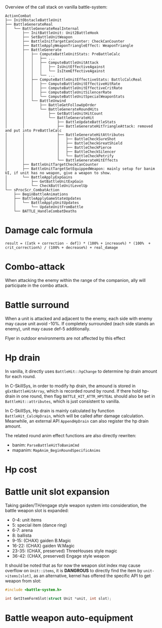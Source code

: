 Overview of the call stack on vanilla battle-system:
```
ActionCombat
├── InitObstacleBattleUnit
├── BattleGenerateReal
│   └── BattleGenerateRealInternal
│       ├── InitBattleUnit: Unit2BattleHook
│       ├── SetBattleUnitWeapon
│       ├── BattleInitTargetCanCounter: CheckCanCounter
│       ├── BattleApplyWeaponTriangleEffect: WeaponTriangle
│       ├── BattleGenerate
│       │   ├── ComputeBattleUnitStats: PreBattleCalc
│       │   │   ├── ...
│       │   │   ├── ComputeBattleUnitAttack
│       │   │   │   ├── IsUnitEffectiveAgainst
│       │   │   │   └── IsItemEffectiveAgainst
│       │   │   └── ...
│       │   ├── ComputeBattleUnitEffectiveStats: BattlcCalcReal
│       │   │   ├── ComputeBattleUnitEffectiveHitRate
│       │   │   ├── ComputeBattleUnitEffectiveCritRate
│       │   │   ├── ComputeBattleUnitSilencerRate
│       │   │   └── ComputeBattleUnitSpecialWeaponStats
│       │   └── BattleUnwind
│       │       ├── BattleGetFollowUpOrder
│       │       └── BattleGenerateRoundHits
│       │           ├── GetBattleUnitHitCount
│       │           └── BattleGenerateHit
│       │               ├── BattleUpdateBattleStats
│       │               ├── BattleGenerateHitTriangleAttack: removed and put into PreBattleCalc
│       │               ├── BattleGenerateHitAttributes
│       │               │   ├── BattleCheckSureShot
│       │               │   ├── BattleCheckGreatShield
│       │               │   ├── BattleCheckPierce
│       │               │   ├── BattleCheckSilencer
│       │               │   └── BattleCheckPetrify
│       │               └── BattleGenerateHitEffects
│       ├── BattleUnitTargetCheckCanCounter
│       ├── BattleUnitTargetSetEquippedWeapon: mainly setup for banim UI, if unit has no weapon, give a weapon to show.
│       └── BattleApplyExpGains
│           ├── GetBattleUnitExpGain
│           └── CheckBattleUnitLevelUp
└── sProcScr_CombatAction
    ├── BeginBattleAnimations
    ├── BattleApplyGameStateUpdates
    │   └── BattleApplyUnitUpdates
    │       └── UpdateUnitFromBattle
    └── BATTLE_HandleCombatDeaths
```

# Damage calc formula

```
result = ([atk + correction - def]) * (100% + increase%) * (100%  + crit_correction%) / (100% + decrease%) + real_damage
```

# Combo-attack

When attacking the enemy within the range of the companion, ally will participate in the combo attack.

# Battle surround

When a unit is attacked and adjacent to the enemy, each side with enemy may cause unit avoid -10%. If completely surrounded (each side stands an enemy), unit may cause def-5 additionally.

Flyer in outdoor environments are not affected by this effect

# Hp drain

In vanilla, it directly uses `BattleHit::hpChange` to determine hp drain amount for each round.

In C-SkillSys, in order to modify hp drain, the amound is stored in `gExtBattleHitArray`, which is recorded round by round. If there hold hp-drain in one round, then flag `BATTLE_HIT_ATTR_HPSTEAL` should also be set in `BattleHit::attributes`, which is just consistent to vanilla.

In C-SkillSys, Hp drain is mainly calculated by function `BattleHit_CalcHpDrain`, which will be called after damage calculation. Meanwhile, an external API `AppendHpDrain` can also register the hp drain amount.

The related round anim effect functions are also directly rewriten:

- banim: `ParseBattleHitToBanimCmd`
- mapanim: `MapAnim_BeginRoundSpecificAnims`

# Hp cost



# Battle unit slot expansion

Taking gaiden/TH/engage style weapon system into consideration, the battle weapon slot is expanded:

- 0-4: unit items
- 5: special item (dance ring)
- 6-7: arena
- 8: ballista
- 9-15: (CHAX) gaiden B.Magic
- 16-22: (CHAX) gaiden W.Magic
- 23-35: (CHAX, preserved) ThreeHouses style magic
- 36-42: (CHAX, preserved) Engage style weapon

It should be noted that as for now the weapon slot index may cause overflow on `Unit::items`, it is **DANGROUS** to directly find the item by `unit->items[slot]`, as an alternative, kernel has offered the specific API to get weapon from slot:

```c
#include <battle-system.h>

int GetItemFormSlot(struct Unit *unit, int slot);
```

# Battle weapon auto-equipment
